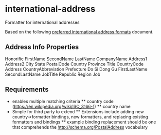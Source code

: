 # international-address
Formatter for international addresses

Based on the following [preferred international address formats](https://msdn.microsoft.com/en-us/library/cc195167.aspx) document.

## Address Info Properties

Honorific
FirstName
SecondName
LastName
CompanyName
Address1
Address2
City
State
PostalCode
Country
Province
Title
CountryCode
Address
CountryAbbreviation
Prefecture
Do
Si
Dong
Gu
FirstLastName
SecondLastName
JobTitle
Republic
Region
Job


## Requirements
* enables multiple matching criteria
  ** country code (https://en.wikipedia.org/wiki/ISO_3166-1)
  ** country name
* Simple for third party to extend
  ** Extensions include adding new country->formatter bindings, new formatters, and replacing existing formatters and bindings
  ** example binding replacement should be one that comprehends the http://schema.org/PostalAddress vocabulary 
